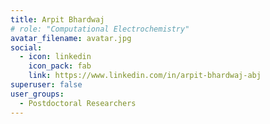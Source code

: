 ```yaml
---
title: Arpit Bhardwaj
# role: "Computational Electrochemistry"
avatar_filename: avatar.jpg
social:
  - icon: linkedin
    icon_pack: fab
    link: https://www.linkedin.com/in/arpit-bhardwaj-abj
superuser: false
user_groups:
  - Postdoctoral Researchers
---
```

